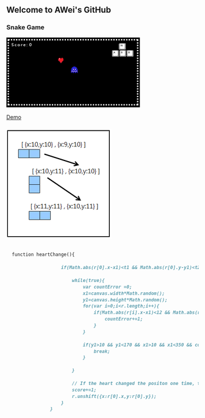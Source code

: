 ## Welcome to AWei's GitHub




### Snake Game
![Markdown1](images/samplepic.png)

[Demo](https://spiraleyeld.github.io/Snake_Game/demo.html)

### 
![Markdown2](images/cor.png)

```markdown

  function heartChange(){
					
					if(Math.abs(r[0].x-x1)<t1 && Math.abs(r[0].y-y1)<t2){
						
						while(true){
							var countError =0;
							x1=canvas.width*Math.random();
							y1=canvas.height*Math.random();
							for(var i=0;i<r.length;i++){
								if(Math.abs(r[i].x-x1)<12 && Math.abs(r[i].y-y1)<12){
									countError+=1;
								}
							}
							
                            if(y1>10 && y1<170 && x1>10 && x1<350 && countError==0){
								break;
							}
								
						}
                        
						// If the heart changed the positon one time, then score +1 and the list +1. 
						score+=1;
						r.unshift({x:r[0].x,y:r[0].y});
					}
				}  

```




